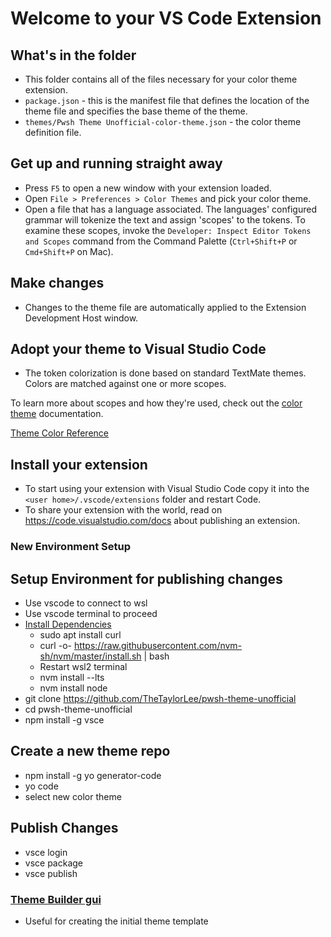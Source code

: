 # Welcome to your VS Code Extension

## What's in the folder

* This folder contains all of the files necessary for your color theme extension.
* `package.json` - this is the manifest file that defines the location of the theme file and specifies the base theme of the theme.
* `themes/Pwsh Theme Unofficial-color-theme.json` - the color theme definition file.

## Get up and running straight away

* Press `F5` to open a new window with your extension loaded.
* Open `File > Preferences > Color Themes` and pick your color theme.
* Open a file that has a language associated. The languages' configured grammar will tokenize the text and assign 'scopes' to the tokens. To examine these scopes, invoke the `Developer: Inspect Editor Tokens and Scopes` command from the Command Palette (`Ctrl+Shift+P` or `Cmd+Shift+P` on Mac).

## Make changes

* Changes to the theme file are automatically applied to the Extension Development Host window.

## Adopt your theme to Visual Studio Code

* The token colorization is done based on standard TextMate themes. Colors are matched against one or more scopes.

To learn more about scopes and how they're used, check out the [color theme](https://code.visualstudio.com/api/extension-guides/color-theme) documentation.

[Theme Color Reference](https://code.visualstudio.com/api/references/theme-color)

## Install your extension

* To start using your extension with Visual Studio Code copy it into the `<user home>/.vscode/extensions` folder and restart Code.
* To share your extension with the world, read on https://code.visualstudio.com/docs about publishing an extension.

### New Environment Setup

## Setup Environment for publishing changes
- Use vscode to connect to wsl
- Use vscode terminal to proceed
- [Install Dependencies](https://learn.microsoft.com/en-us/windows/dev-environment/javascript/nodejs-on-wsl)
    - sudo apt install curl
    - curl -o- https://raw.githubusercontent.com/nvm-sh/nvm/master/install.sh | bash
    - Restart wsl2 terminal
    - nvm install --lts
    - nvm install node
- git clone https://github.com/TheTaylorLee/pwsh-theme-unofficial
- cd pwsh-theme-unofficial
- npm install -g vsce

## Create a new theme repo
- npm install -g yo generator-code
- yo code
- select new color theme

## Publish Changes
- vsce login <publishername>
- vsce package
- vsce publish

### [Theme Builder gui](https://themes.vscode.one/)
- Useful for creating the initial theme template